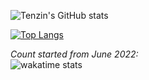 
<!-- [![GitHub Streak](http://github-readme-streak-stats.herokuapp.com?user=tenzind12&theme=radical&date_format=j%20M%5B%20Y%5D)](https://github.com/tenzins12) -->

![Tenzin's GitHub stats](https://github-readme-stats.vercel.app/api?username=tenzind12&show_icons=true&theme=blue-green)


 [![Top Langs](https://github-readme-stats.vercel.app/api/top-langs/?username=tenzind12&hide=blade&layout=compact&theme=blue-green)](https://github.com/tenzind12/github-readme-stats)

<!-- [![willianrod's wakatime stats](https://github-readme-stats.vercel.app/api/wakatime?username=tenzin)](https://github.com/tenzin/github-readme-stats) -->

<i>Count started from June 2022: </i><br/>
<img src="https://github-readme-stats.vercel.app/api/wakatime?username=Tenzin&layout=compact&theme=merko" alt="wakatime stats"/>
